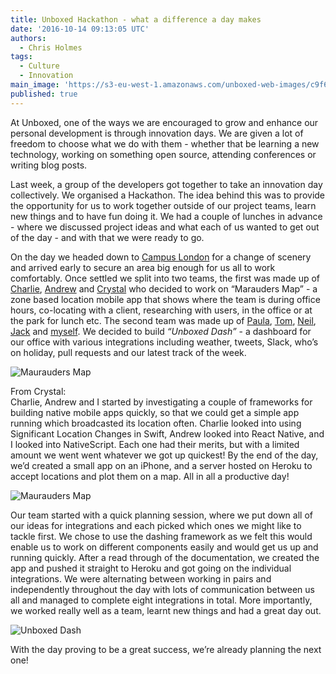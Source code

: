 ```yaml
---
title: Unboxed Hackathon - what a difference a day makes
date: '2016-10-14 09:13:05 UTC'
authors:
  - Chris Holmes
tags:
  - Culture
  - Innovation
main_image: 'https://s3-eu-west-1.amazonaws.com/unboxed-web-images/c9f659a754ee596c5ef12d7cdba1f242.jpg'
published: true
---
```


At Unboxed, one of the ways we are encouraged to grow and enhance our personal development is through innovation days. We are given a lot of freedom to choose what we do with them - whether that be learning a new technology, working on something open source, attending conferences or writing blog posts.

Last week, a group of the developers got together to take an innovation day collectively. We organised a Hackathon. The idea behind this was to provide the opportunity for us to work together outside of our project teams, learn new things and to have fun doing it. We had a couple of lunches in advance - where we discussed project ideas and what each of us wanted to get out of the day - and with that we were ready to go.

On the day we headed down to [Campus London](https://www.campus.co/london/en) for a change of scenery and arrived early to secure an area big enough for us all to work comfortably. Once settled we split into two teams, the first was made up of [Charlie](/people#charlie-egan), [Andrew](/people#andrew-white) and [Crystal](/people#chris-carter) who decided to work on “Marauders Map” - a zone based location mobile app that shows where the team is during office hours, co-locating with a client, researching with users, in the office or at the park for lunch etc. The second team was made up of [Paula](/people#paula-stepinska), [Tom](/people#tom-sabin), [Neil](/people#neil-van-beinum), [Jack](/people#jack-bracewell) and [myself](/people#chris-holmes). We decided to build <i>“Unboxed Dash”</i> - a dashboard for our office with various integrations including weather, tweets, Slack, who’s on holiday, pull requests and our latest track of the week.

![Maurauders Map](https://s3-eu-west-1.amazonaws.com/unboxed-web-images/c9f659a754ee596c5ef12d7cdba1f242.jpg)

From Crystal:<br/>
Charlie, Andrew and I started by investigating a couple of frameworks for building native mobile apps quickly, so that we could get a simple app running which broadcasted its location often. Charlie looked into using Significant Location Changes in Swift, Andrew looked into React Native, and I looked into NativeScript. Each one had their merits, but with a limited amount we went went whatever we got up quickest! By the end of the day, we’d created a small app on an iPhone, and a server hosted on Heroku to accept locations and plot them on a map. All in all a productive day!

![Maurauders Map](https://s3-eu-west-1.amazonaws.com/unboxed-web-images/f27bdc0396902599b59d940e4dba5ac2.png)

Our team started with a quick planning session, where we put down all of our ideas for integrations and each picked which ones we might like to tackle first. We chose to use the dashing framework as we felt this would enable us to work on different components easily and would get us up and running quickly. After a read through of the documentation, we created the app and pushed it straight to Heroku and got going on the individual integrations. We were alternating between working in pairs and independently throughout the day with lots of communication between us all and managed to complete eight integrations in total. More importantly, we worked really well as a team, learnt new things and had a great day out.

![Unboxed Dash](https://s3-eu-west-1.amazonaws.com/unboxed-web-images/33b4f541b4409c92dc2ca0969786607d.png)

With the day proving to be a great success, we’re already planning the next one!
